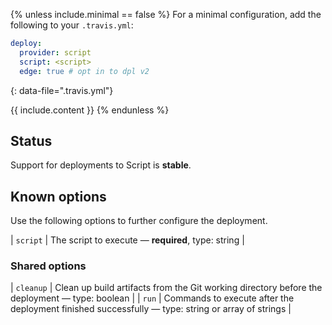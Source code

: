 {% unless include.minimal == false %}
For a minimal configuration, add the following to your `.travis.yml`:

```yaml
deploy:
  provider: script
  script: <script>
  edge: true # opt in to dpl v2
```
{: data-file=".travis.yml"}



{{ include.content }}
{% endunless %}

## Status

Support for deployments to Script is **stable**.
## Known options

Use the following options to further configure the deployment.

| `script` | The script to execute &mdash; **required**, type: string |

### Shared options

| `cleanup` | Clean up build artifacts from the Git working directory before the deployment &mdash; type: boolean |
| `run` | Commands to execute after the deployment finished successfully &mdash; type: string or array of strings |



